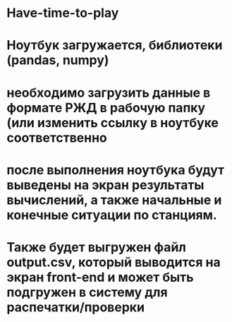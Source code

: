 # Have-time-to-play
# Ноутбук загружается, библиотеки (pandas, numpy)
# необходимо загрузить данные в формате РЖД в рабочую папку (или изменить ссылку в ноутбуке соответственно
# после выполнения ноутбука будут выведены на экран результаты вычислений, а также начальные и конечные ситуации по станциям. 
# Также будет выгружен файл output.csv, который выводится на экран front-end и может быть подгружен в систему для распечатки/проверки
#
#
#
#
#
#
#
#
#
#
#
#
#
##
#
#
#
#
#
#
#
#
#
